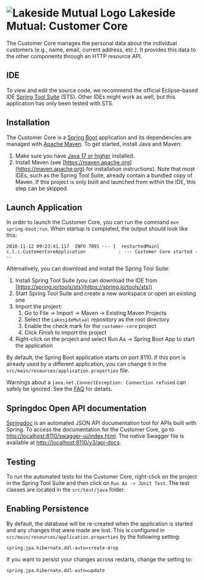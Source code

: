 # ![Lakeside Mutual Logo](../resources/logo-32x32.png) Lakeside Mutual: Customer Core
The Customer Core manages the personal data about the individual customers (e.g., name, email, current address, etc.). It provides this data to the other components
through an HTTP resource API.

## IDE 

To view and edit the source code, we recommend the official Eclipse-based IDE [Spring Tool Suite](https://spring.io/tools/sts) (STS). Other IDEs might work as well, but this application has only been tested with STS.

## Installation

The Customer Core is a [Spring Boot](https://projects.spring.io/spring-boot/) application and its dependencies are managed
with [Apache Maven](https://maven.apache.org/). To get started, install Java and Maven:

1. Make sure you have [Java 17 or higher](https://adoptium.net/) installed.
2. Install Maven (see [https://maven.apache.org](https://maven.apache.org) for installation instructions). Note that most IDEs, such as the Spring Tool Suite, already contain a bundled copy of Maven. If this project is only built and launched from within the IDE, this step can be skipped.

## Launch Application

In order to launch the Customer Core, you can run the command `mvn spring-boot:run`. When startup is completed, the output should look like this:

```
2018-11-12 09:23:41.117  INFO 7091 --- [  restartedMain] c.l.c.CustomerCoreApplication            : --- Customer Core started ---
``` 

Alternatively, you can download and install the Spring Tool Suite:

1. Install Spring Tool Suite (you can download the IDE from [https://spring.io/tools/sts](https://spring.io/tools/sts))
2. Start Spring Tool Suite and create a new workspace or open an existing one
3. Import the project:<br>
      1. Go to File -> Import -> Maven -> Existing Maven Projects
      2. Select the `LakesideMutual` repository as the root directory
      3. Enable the check mark for the `customer-core` project
      4. Click *Finish* to import the project
4. Right-click on the project and select Run As -> Spring Boot App to start the application

By default, the Spring Boot application starts on port 8110. If this port is already used by a different application, you can change it in the 
`src/main/resources/application.properties` file.

Warnings about a `java.net.ConnectException: Connection refused` can safely be ignored. See the [FAQ](../FAQ.md#im-getting-a-connection-refused-connect-exception-on-startup) for details.

## Springdoc Open API documentation
[Springdoc](https://springdoc.org/) is an automated JSON API documentation tool for APIs built with Spring. 
To access the documentation for the Customer Core, go to [http://localhost:8110/swagger-ui/index.html](http://localhost:8110/swagger-ui/index.html). The native Swagger file is available at [http://localhost:8110/v3/api-docs](http://localhost:8110/v3/api-docs).

## Testing
To run the automated tests for the Customer Core, right-click on the project in the Spring Tool 
Suite and then click on `Run As -> JUnit Test`. The test classes are located in the `src/test/java` folder.

## Enabling Persistence
By default, the database will be re-created when the application is started and any changes that were made are lost. This is configured in `src/main/resources/application.properties` by the following setting:

```
spring.jpa.hibernate.ddl-auto=create-drop
```
If you want to persist your changes across restarts, change the setting to:
```
spring.jpa.hibernate.ddl-auto=update
```
